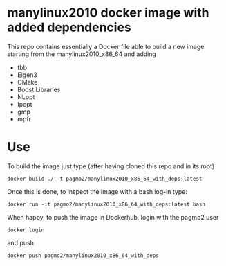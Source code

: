 # manylinux2010 docker image with added dependencies
This repo contains essentially a Docker file able to build a new image starting from the manylinux2010_x86_64 and adding
 * tbb
 * Eigen3
 * CMake
 * Boost Libraries
 * NLopt
 * Ipopt
 * gmp
 * mpfr 
 
 # Use
 To build the image just type (after having cloned this repo and in its root)
 ```
 docker build ./ -t pagmo2/manylinux2010_x86_64_with_deps:latest
 ```
 Once this is done, to inspect the image with a bash log-in type:
 ```
 docker run -it pagmo2/manylinux2010_x86_64_with_deps:latest bash
 ```
 When happy, to push the image in Dockerhub, login with the pagmo2 user 
 ```
 docker login
 ```
 and push
 ```
 docker push pagmo2/manylinux2010_x86_64_with_deps
 ```

